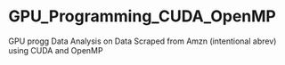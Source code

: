 # GPU_Programming_CUDA_OpenMP
GPU progg Data Analysis on Data Scraped from Amzn (intentional abrev) using CUDA and OpenMP 
